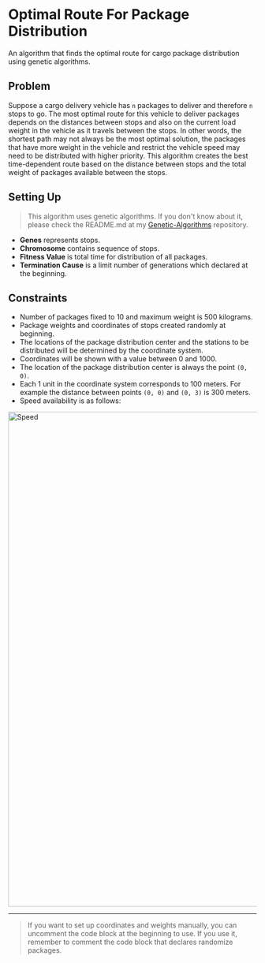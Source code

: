 # Optimal Route For Package Distribution

An algorithm that finds the optimal route for cargo package distribution using genetic algorithms.

## Problem

Suppose a cargo delivery vehicle has `n` packages to deliver and therefore `n` stops to go. The most optimal route for this vehicle to deliver packages depends on the distances between stops and also on the current load weight in the vehicle as it travels between the stops. In other words, the shortest path may not always be the most optimal solution, the packages that have more weight in the vehicle and restrict the vehicle speed may need to be distributed with higher priority. This algorithm creates the best time-dependent route based on the distance between stops and the total weight of packages available between the stops.

## Setting Up

> This algorithm uses genetic algorithms. If you don't know about it, please check the README.md at my [Genetic-Algorithms](https://github.com/muhammetsanci/Genetic-Algorithms) repository.

- **Genes** represents stops.
- **Chromosome** contains sequence of stops.
- **Fitness Value** is total time for distribution of all packages.
- **Termination Cause** is a limit number of generations which declared at the beginning.

## Constraints

- Number of packages fixed to 10 and maximum weight is 500 kilograms.
- Package weights and coordinates of stops created randomly at beginning.
- The locations of the package distribution center and the stations to be distributed will be determined by the coordinate system.
- Coordinates will be shown with a value between 0 and 1000.
- The location of the package distribution center is always the point `(0, 0)`.
- Each 1 unit in the coordinate system corresponds to 100 meters. For example the distance between points `(0, 0)` and `(0, 3)` is 300 meters.
- Speed availability is as follows:
<img width="1004" alt="Speed" src="https://github.com/muhammetsanci/Optimal-Route-For-Distribution/assets/77257193/ae79bbdb-8635-46e7-8c8a-5a5e5d91d359">

---

> If you want to set up coordinates and weights manually, you can uncomment the code block at the beginning to use. If you use it, remember to comment the code block that declares randomize packages. 
